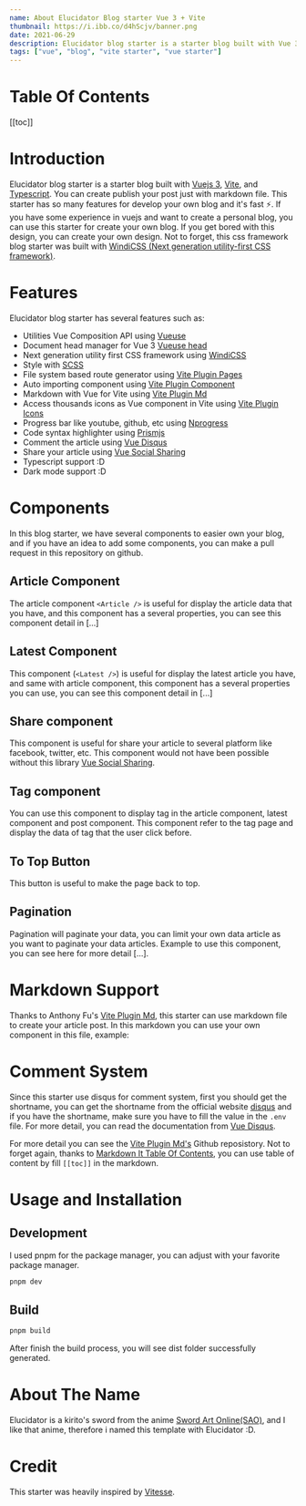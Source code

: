 ```yaml
---
name: About Elucidator Blog starter Vue 3 + Vite
thumbnail: https://i.ibb.co/d4hScjv/banner.png
date: 2021-06-29
description: Elucidator blog starter is a starter blog built with Vue 3, Typescript and Vite. You can create and publish your post just with markdown file :D.
tags: ["vue", "blog", "vite starter", "vue starter"]
---
```


<h1>Table Of Contents</h1>

[[toc]]

# Introduction

Elucidator blog starter is a starter blog built with [Vuejs 3](https://v3.vuejs.org/), [Vite](https://vitejs.dev/), and [Typescript](https://www.typescriptlang.org/). You can create publish your post just with markdown file. This starter has so many features for develop your own blog and it's fast ⚡. If you have some experience in vuejs and want to create a personal blog, you can use this starter for create your own blog. If you get bored with this design, you can create your own design. Not to forget, this css framework blog starter was built with [WindiCSS (Next generation utility-first CSS framework)](https://windicss.org/).

# Features

Elucidator blog starter has several features such as:

- Utilities Vue Composition API using [Vueuse](https://vueuse.org/)
- Document head manager for Vue 3 [Vueuse head](https://github.com/vueuse/head)
- Next generation utility first CSS framework using [WindiCSS](https://windicss.org)
- Style with [SCSS](https://sass-lang.com/)
- File system based route generator using [Vite Plugin Pages](https://github.com/hannoeru/vite-plugin-pages)
- Auto importing component using [Vite Plugin Component](https://github.com/antfu/vite-plugin-components)
- Markdown with Vue for Vite using [Vite Plugin Md](https://github.com/antfu/vite-plugin-md)
- Access thousands icons as Vue component in Vite using [Vite Plugin Icons](https://github.com/antfu/vite-plugin-icons)
- Progress bar like youtube, github, etc using [Nprogress](https://github.com/rstacruz/nprogress)
- Code syntax highlighter using [Prismjs](https://prismjs.com/)
- Comment the article using [Vue Disqus](https://github.com/evillt/vue-cusdis)
- Share your article using [Vue Social Sharing](https://github.com/nicolasbeauvais/vue-social-sharing)
- Typescript support :D
- Dark mode support :D

# Components

In this blog starter, we have several components to easier own your blog, and if you have an idea to add some components, you can make a pull request in this repository on github.

## Article Component

The article component `<Article />` is useful for display the article data that you have, and this component has a several properties, you can see this component detail in [...]

## Latest Component

This component (`<Latest />`) is useful for display the latest article you have, and same with article component, this component has a several properties you can use, you can see this component detail in [...]

## Share component

This component is useful for share your article to several platform like facebook, twitter, etc. This component would not have been possible without this library [Vue Social Sharing](https://github.com/nicolasbeauvais/vue-social-sharing).

## Tag component

You can use this component to display tag in the article component, latest component and post component. This component refer to the tag page and display the data of tag that the user click before.

## To Top Button

This button is useful to make the page back to top.

## Pagination

Pagination will paginate your data, you can limit your own data article as you want to paginate your data articles. Example to use this component, you can see here for more detail [...].

# Markdown Support

Thanks to Anthony Fu's [Vite Plugin Md](https://github.com/antfu/vite-plugin-md), this starter can use markdown file to create your article post. In this markdown you can use your own component in this file, example:

<ImageTwo 
  imageOne="https://source.unsplash.com/collection/94734566/1920x1080"
  altOne="example-image-one"
  descOne="Example image"
  imageTwo="https://source.unsplash.com/collection/94734566/1920x1080"
  altTwo="example-image-two"
  descTwo="Example image"
/>

# Comment System

Since this starter use disqus for comment system, first you should get the shortname, you can get the shortname from the official website [disqus](https://disqus.com/) and if you have the shortname, make sure you have to fill the value in the `.env` file. For more detail, you can read the documentation from [Vue Disqus](https://ktquez.github.io/vue-disqus/).

For more detail you can see the [Vite Plugin Md's](https://github.com/antfu/vite-plugin-md) Github reposistory. Not to forget again, thanks to [Markdown It Table Of Contents](https://github.com/cpadilla/markdown-it-table-of-contents), you can use table of content by fill `[[toc]]` in the markdown.

# Usage and Installation

## Development

I used pnpm for the package manager, you can adjust with your favorite package manager.

```bash
pnpm dev
```

## Build

```bash
pnpm build
```

After finish the build process, you will see dist folder successfully generated.

# About The Name

Elucidator is a kirito's sword from the anime [Sword Art Online(SAO)](https://anilist.co/anime/11757/Sword-Art-Online/), and I like that anime, therefore i named this template with Elucidator :D.

# Credit

This starter was heavily inspired by [Vitesse](https://github.com/antfu/vitesse).

